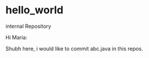 # hello_world
internal Repository

Hi Maria:

Shubh here, i would like to commit abc.java in this repos.
